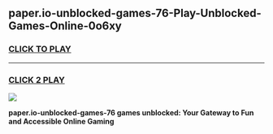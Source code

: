 
## paper.io-unblocked-games-76-Play-Unblocked-Games-Online-0o6xy
<h3>
<a href="https://premium76.site?title=paper.io-unblocked-games-76&ref=24A">CLICK TO PLAY</a></h3>
<hr>

<h3>
<a href="https://premium76.site?title=paper.io-unblocked-games-76&ref=24A">CLICK 2 PLAY</a>
  
</h3>

<a href="https://premium76.site?title=paper.io-unblocked-games-76&ref=24A"><img src="https://clearcache.store/games.png"></a>


**paper.io-unblocked-games-76 games unblocked: Your Gateway to Fun and Accessible Online Gaming**

